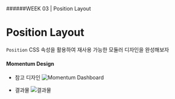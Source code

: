 ######WEEK 03 | Position Layout

# Position Layout
`Position` CSS 속성을 활용하여 재사용 가능한 모듈러 디자인을 완성해보자



#### Momentum Design 

- 참고 디자인
![Momentum Dashboard](https://momentumdash.com/)

- 결과물
![결과물](https://github.com/jiseung-roh/fast-campus-study/blob/master/Project/12-position-layout/result.png)






